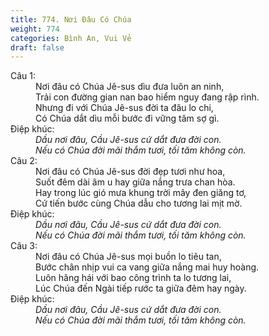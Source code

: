 ```yaml
---
title: 774. Nơi Đâu Có Chúa
weight: 774
categories: Bình An, Vui Vẻ
draft: false
---
```

<dl><dt>Câu 1:</dt><dd data-verse="1">Nơi đâu có Chúa Jê-sus dìu đưa luôn an ninh, <br/>Trải con đường gian nan bao hiểm nguy đang rập rình. <br/>Nhưng đi với Chúa Jê-sus đời ta đâu lo chi, <br/>Có Chúa dắt dìu mỗi bước đi vững tâm sợ gì. </dd><dt>Điệp khúc:</dt><dd data-chorus="1"><em>Dầu nơi đâu, Cầu Jê-sus cứ dắt đưa đời con. <br/>Nếu có Chúa đời mãi thắm tươi, tối tăm không còn. </em></dd><dt>Câu 2:</dt><dd data-verse="2">Nơi đâu có Chúa Jê-sus đời đẹp tươi như hoa, <br/>Suốt đêm dài âm u hay giữa nắng trưa chan hòa. <br/>Hay trong lúc gió mưa khung trời mây đen giăng tơ, <br/>Cứ tiến bước cùng Chúa dẫu cho tương lai mịt mờ. </dd><dt>Điệp khúc:</dt><dd data-chorus="1"><em>Dầu nơi đâu, Cầu Jê-sus cứ dắt đưa đời con. <br/>Nếu có Chúa đời mãi thắm tươi, tối tăm không còn. </em></dd><dt>Câu 3:</dt><dd data-verse="3">Nơi đâu có Chúa Jê-sus mọi buồn lo tiêu tan, <br/>Bước chân nhịp vui ca vang giữa nắng mai huy hoàng. <br/>Luôn hăng hái với bao công trình ta lo tương lai, <br/>Lúc Chúa đến Ngài tiếp rước ta giữa đêm hay ngày. </dd><dt>Điệp khúc:</dt><dd data-chorus="1"><em>Dầu nơi đâu, Cầu Jê-sus cứ dắt đưa đời con. <br/>Nếu có Chúa đời mãi thắm tươi, tối tăm không còn. </em></dd></dl>